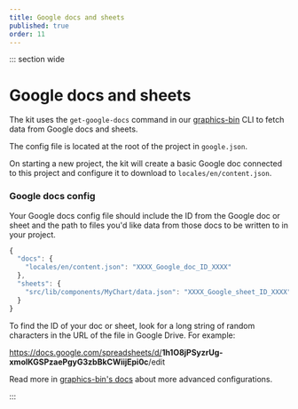 ```yaml
---
title: Google docs and sheets
published: true
order: 11
---
```


::: section wide

# Google docs and sheets

The kit uses the `get-google-docs` command in our [graphics-bin](https://github.com/reuters-graphics/graphics-bin) CLI to fetch data from Google docs and sheets.

The config file is located at the root of the project in `google.json`.

On starting a new project, the kit will create a basic Google doc connected to this project and configure it to download to `locales/en/content.json`.

### Google docs config

Your Google docs config file should include the ID from the Google doc or sheet and the path to files you'd like data from those docs to be written to in your project.

```javascript
{
  "docs": {
    "locales/en/content.json": "XXXX_Google_doc_ID_XXXX"
  },
  "sheets": {
    "src/lib/components/MyChart/data.json": "XXXX_Google_sheet_ID_XXXX"
  }
}
```

To find the ID of your doc or sheet, look for a long string of random characters in the URL of the file in Google Drive. For example:

<https://docs.google.com/spreadsheets/d/>**1h1O8jPSyzrUg-xmolKGSPzaePgyG3zbBkCWiijEpi0c**/edit

Read more in [graphics-bin's docs](https://github.com/reuters-graphics/graphics-bin/blob/master/docs/get-google-docs.md) about more advanced configurations.

:::
